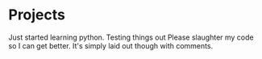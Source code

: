 # Projects
Just started learning python. Testing things out
Please slaughter my code so I can get better. It's simply laid out though with comments.
